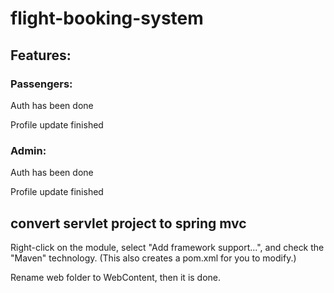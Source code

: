 # flight-booking-system

## Features:

### Passengers:

Auth has been done

Profile update finished 

### Admin: 

Auth has been done

Profile update finished

## convert servlet project to spring mvc
Right-click on the module, select "Add framework support...", and check the "Maven" technology.
(This also creates a pom.xml for you to modify.)

Rename web folder to WebContent, then it is done.